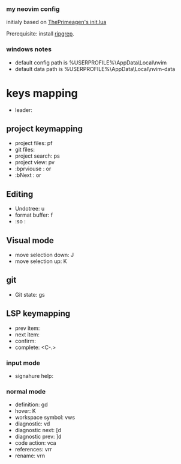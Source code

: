 ### my neovim config

initialy based on [ThePrimeagen's init.lua](https://github.com/ThePrimeagen/init.lua)

Prerequisite: install [ripgrep](https://github.com/BurntSushi/ripgrep).

### windows notes

- default config path is %USERPROFILE%\AppData\Local\nvim
- default data path is %USERPROFILE%\AppData\Local\nvim-data

# keys mapping
- leader: <space>

## project keymapping
- project files: <leader>pf
- git files: <C-p>
- project search: <leader>ps
- project view: <leader>pv
- :bprviouse : <M-h> or <M-Left>
- :bNext : <M-l> or <M-Right>

## Editing
- Undotree: <leader>u
- format buffer: <leader>f
- :so : <leader><leader>

## Visual mode
- move selection down: J
- move selection up: K

## git
- Git state: <leader>gs

## LSP keymapping
- prev item: <C-p>
- next item: <C-n>
- confirm: <C-y>
- complete: <C-.>

### input mode
- signahure help: <C-h>


### normal mode
- definition: gd
- hover: K
- workspace symbol: <leader>vws
- diagnostic: <leader>vd
- diagnostic next: [d
- diagnostic prev: ]d
- code action: <leader>vca
- references: <leader>vrr
- rename: <leader>vrn


